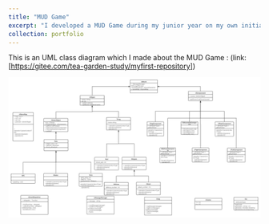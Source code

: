 ```yaml
---
title: "MUD Game"
excerpt: "I developed a MUD Game during my junior year on my own initiative out of personal interest with my fellows. "
collection: portfolio
---
```


This is an UML class diagram which I made about the MUD Game : 
(link: [https://gitee.com/tea-garden-study/myfirst-repository])
<div style="text-align: center;">
  <img src="images/UML类图.png" alt="Image Description" />
</div>
